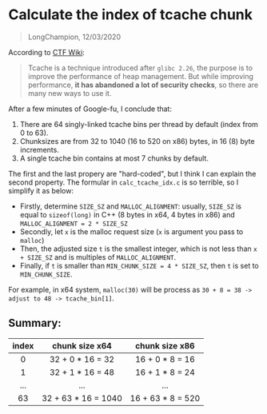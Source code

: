# Calculate the index of tcache chunk
> LongChampion, 12/03/2020

According to [CTF Wiki](https://ctf-wiki.github.io/ctf-wiki/pwn/linux/glibc-heap/implementation/tcache/):
> Tcache is a technique introduced after `glibc 2.26`, the purpose is to improve the performance of heap management. But while improving performance, **it has abandoned a lot of security checks**, so there are many new ways to use it.

After a few minutes of Google-fu, I conclude that:
1. There are 64 singly-linked tcache bins per thread by default (index from 0 to 63).
2. Chunksizes are from 32 to 1040 (16 to 520 on x86) bytes, in 16 (8) byte increments.
3. A single tcache bin contains at most 7 chunks by default.

The first and the last propery are "hard-coded", but I think I can explain the second property. The formular in `calc_tcache_idx.c` is so terrible, so I simplify it as below:
- Firstly, determine `SIZE_SZ` and `MALLOC_ALIGNMENT`: usually, `SIZE_SZ` is equal to `sizeof(long)` in C++ (8 bytes in x64, 4 bytes in x86) and `MALLOC_ALIGNMENT = 2 * SIZE_SZ`
- Secondly, let `x` is the malloc request size (`x` is argument you pass to `malloc`)
- Then, the adjusted size `t` is the smallest integer, which is not less than `x + SIZE_SZ` and is multiples of `MALLOC_ALIGNMENT`.
- Finally, if `t` is smaller than `MIN_CHUNK_SIZE = 4 * SIZE_SZ`, then `t` is set to `MIN_CHUNK_SIZE`.

For example, in x64 system, `malloc(30)` will be process as  `30 + 8 = 38 -> adjust to 48 -> tcache_bin[1]`.

## Summary:
| index |    chunk size x64   |   chunk size x86  |
|:-----:|:-------------------:|:-----------------:|
|   0   |   32 + 0 * 16 = 32  |  16 + 0 * 8 = 16  |
|   1   |   32 + 1 * 16 = 48  |  16 + 1 * 8 = 24  |
|  ...  |         ...         |        ...        |
|   63  | 32 + 63 * 16 = 1040 | 16 + 63 * 8 = 520 |